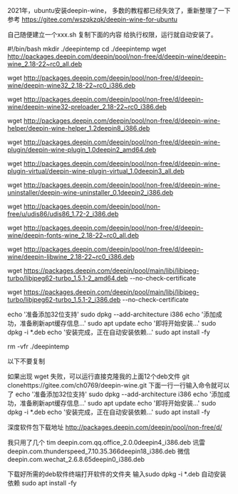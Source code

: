 2021年，ubuntu安装deepin-wine， 多数的教程都已经失效了，重新整理了一下
参考 https://gitee.com/wszqkzqk/deepin-wine-for-ubuntu




自己随便建立一个xxx.sh 复制下面的内容 给执行权限，运行就自动安装了。

#!/bin/bash
mkdir ./deepintemp
cd ./deepintemp
wget http://packages.deepin.com/deepin/pool/non-free/d/deepin-wine/deepin-wine_2.18-22~rc0_all.deb

wget http://packages.deepin.com/deepin/pool/non-free/d/deepin-wine/deepin-wine32_2.18-22~rc0_i386.deb

wget http://packages.deepin.com/deepin/pool/non-free/d/deepin-wine/deepin-wine32-preloader_2.18-22~rc0_i386.deb

wget http://packages.deepin.com/deepin/pool/non-free/d/deepin-wine-helper/deepin-wine-helper_1.2deepin8_i386.deb

wget http://packages.deepin.com/deepin/pool/non-free/d/deepin-wine-plugin/deepin-wine-plugin_1.0deepin2_amd64.deb

wget http://packages.deepin.com/deepin/pool/non-free/d/deepin-wine-plugin-virtual/deepin-wine-plugin-virtual_1.0deepin3_all.deb

wget http://packages.deepin.com/deepin/pool/non-free/d/deepin-wine-uninstaller/deepin-wine-uninstaller_0.1deepin2_i386.deb

wget http://packages.deepin.com/deepin/pool/non-free/u/udis86/udis86_1.72-2_i386.deb

wget http://packages.deepin.com/deepin/pool/non-free/d/deepin-wine/deepin-fonts-wine_2.18-22~rc0_all.deb

wget http://packages.deepin.com/deepin/pool/non-free/d/deepin-wine/deepin-libwine_2.18-22~rc0_i386.deb

wget https://packages.deepin.com/deepin/pool/main/libj/libjpeg-turbo/libjpeg62-turbo_1.5.1-2_amd64.deb --no-check-certificate

wget https://packages.deepin.com/deepin/pool/main/libj/libjpeg-turbo/libjpeg62-turbo_1.5.1-2_i386.deb --no-check-certificate

echo '准备添加32位支持'
sudo dpkg --add-architecture i386
echo '添加成功，准备刷新apt缓存信息...'
sudo apt update
echo '即将开始安装...'
sudo dpkg -i *.deb
echo '安装完成，正在自动安装依赖...'
sudo apt install -fy

rm -vfr ./deepintemp


以下不要复制

如果出现 wget 失败，可以运行直接克隆我的上面12个deb文件
git clonehttps://gitee.com/ch0769/deepin-wine.git
下面一行一行输入命令就可以了
echo '准备添加32位支持'
sudo dpkg --add-architecture i386
echo '添加成功，准备刷新apt缓存信息...'
sudo apt update
echo '即将开始安装...'
sudo dpkg -i *.deb
echo '安装完成，正在自动安装依赖...'
sudo apt install -fy





深度软件包下载地址 http://packages.deepin.com/deepin/pool/non-free/d/

我只用了几个
tim
deepin.com.qq.office_2.0.0deepin4_i386.deb
讯雷
deepin.com.thunderspeed_7.10.35.366deepin18_i386.deb
 微信
 deepin.com.wechat_2.6.8.65deepin0_i386.deb


下载好所需的deb软件终端打开软件的文件夹
输入sudo dpkg -i *.deb
自动安装依赖
sudo apt install -fy












